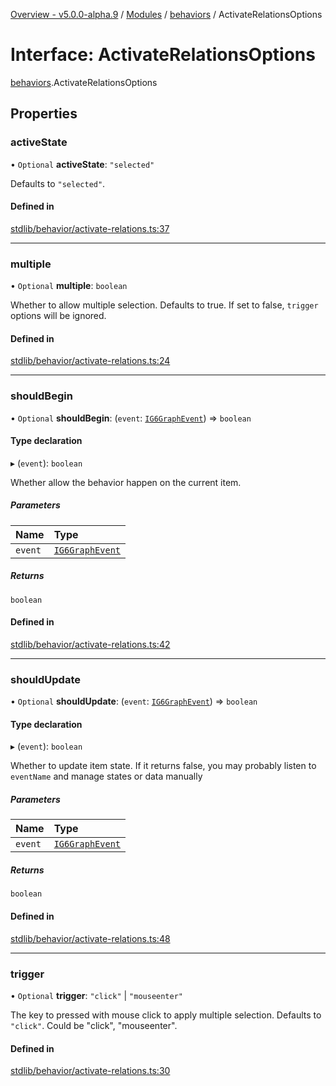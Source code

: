 [Overview - v5.0.0-alpha.9](../README.md) / [Modules](../modules.md) / [behaviors](../modules/behaviors.md) / ActivateRelationsOptions

# Interface: ActivateRelationsOptions

[behaviors](../modules/behaviors.md).ActivateRelationsOptions

## Properties

### activeState

• `Optional` **activeState**: ``"selected"``

Defaults to `"selected"`.

#### Defined in

[stdlib/behavior/activate-relations.ts:37](https://github.com/antvis/G6/blob/f5420ab2ac/packages/g6/src/stdlib/behavior/activate-relations.ts#L37)

___

### multiple

• `Optional` **multiple**: `boolean`

Whether to allow multiple selection.
Defaults to true.
If set to false, `trigger` options will be ignored.

#### Defined in

[stdlib/behavior/activate-relations.ts:24](https://github.com/antvis/G6/blob/f5420ab2ac/packages/g6/src/stdlib/behavior/activate-relations.ts#L24)

___

### shouldBegin

• `Optional` **shouldBegin**: (`event`: [`IG6GraphEvent`](types-IG6GraphEvent.md)) => `boolean`

#### Type declaration

▸ (`event`): `boolean`

Whether allow the behavior happen on the current item.

##### Parameters

| Name | Type |
| :------ | :------ |
| `event` | [`IG6GraphEvent`](types-IG6GraphEvent.md) |

##### Returns

`boolean`

#### Defined in

[stdlib/behavior/activate-relations.ts:42](https://github.com/antvis/G6/blob/f5420ab2ac/packages/g6/src/stdlib/behavior/activate-relations.ts#L42)

___

### shouldUpdate

• `Optional` **shouldUpdate**: (`event`: [`IG6GraphEvent`](types-IG6GraphEvent.md)) => `boolean`

#### Type declaration

▸ (`event`): `boolean`

Whether to update item state.
If it returns false, you may probably listen to `eventName` and
manage states or data manually

##### Parameters

| Name | Type |
| :------ | :------ |
| `event` | [`IG6GraphEvent`](types-IG6GraphEvent.md) |

##### Returns

`boolean`

#### Defined in

[stdlib/behavior/activate-relations.ts:48](https://github.com/antvis/G6/blob/f5420ab2ac/packages/g6/src/stdlib/behavior/activate-relations.ts#L48)

___

### trigger

• `Optional` **trigger**: ``"click"`` \| ``"mouseenter"``

The key to pressed with mouse click to apply multiple selection.
Defaults to `"click"`.
Could be "click", "mouseenter".

#### Defined in

[stdlib/behavior/activate-relations.ts:30](https://github.com/antvis/G6/blob/f5420ab2ac/packages/g6/src/stdlib/behavior/activate-relations.ts#L30)
